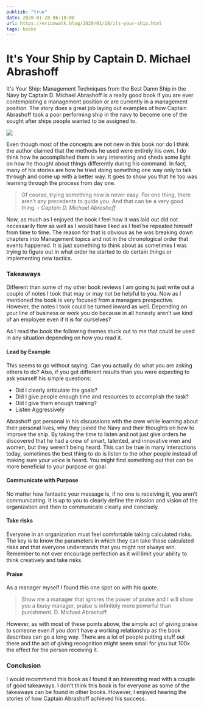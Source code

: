 ```yaml
---
publish: "true"
date: 2020-01-28 06:18:00
url: https://ericmwalk.blog/2020/01/28/its-your-ship.html
tags: books
---
```


# It's Your Ship by Captain D. Michael Abrashoff


It's Your Ship: Management Techniques from the Best Damn Ship in the Navy by Captain D. Michael Abrashoff is a really good book if you are ever contemplating a management position or are currently in a management position. The story does a great job laying out examples of how Captain Abrashoff took a poor performing ship in the navy to become one of the sought after ships people wanted to be assigned to.

[![](https://ericmwalk.blog/uploads/2021/3afb243583.jpg)](https://www.amazon.com/Its-Your-Ship-Management-Techniques-ebook/dp/B001HPW9R4/)

Even though most of the concepts are not new in this book nor do I think the author claimed that the methods he used were entirely his own. I do think how he accomplished them is very interesting and sheds some light on how he thought about things differently during his command. In fact, many of his stories are how he tried doing something one way only to talk through and come up with a better way. It goes to show you that he too was learning through the process from day one.

>Of course, trying something new is never easy. For one thing, there aren’t any precedents to guide you. And that can be a very good thing.
>*- Captain D. Michael Abrashoff*

Now, as much as I enjoyed the book I feel how it was laid out did not necessarily flow as well as I would have liked as I feel he repeated himself from time to time. The reason for that is obvious as he was breaking down chapters into Management topics and not in the chronological order that events happened. It is just something to think about as sometimes I was trying to figure out in what order he started to do certain things or implementing new tactics.

### Takeaways

Different than some of my other book reviews I am going to just write out a couple of notes I took that may or may not be helpful to you. Now as I mentioned the book is very focused from a managers prespective. However, the notes I took could be turned inward as well. Depending on your line of business or work you do because in all honesty aren’t we kind of an employee even if it is for ourselves?

As I read the book the following themes stuck out to me that could be used in any situation depending on how you read it.

#### Lead by Example
This seems to go without saying. Can you actually do what you are asking others to do? Also, if you got different results than you were expecting to ask yourself his simple questions:
* Did I clearly articulate the goals?
* Did I give people enough time and resources to accomplish the task?
* Did I give them enough training?
* Listen Aggressively

Abrashoff got personal in his discussions with the crew while learning about their personal lives, why they joined the Navy and their thoughts on how to improve the ship. By taking the time to listen and not just give orders he discovered that he had a crew of smart, talented, and innovative men and women, but they weren’t being heard. This can be true in many interactions today, sometimes the best thing to do is listen to the other people instead of making sure your voice is heard. You might find something out that can be more beneficial to your purpose or goal.

#### Communicate with Purpose
No matter how fantastic your message is, if no one is receiving it, you aren’t communicating. It is up to you to clearly define the mission and vision of the organization and then to communicate clearly and concisely.

#### Take risks
Everyone in an organization must feel comfortable taking calculated risks. The key is to know the parameters in which they can take those calculated risks and that everyone understands that you might not always win. Remember to not over encourage perfection as it will limit your ability to think creatively and take risks.

#### Praise
As a manager myself I found this one spot on with his quote.

> Show me a manager that ignores the power of praise and I will show you a lousy manager, praise is infinitely more powerful than punishment.
> D. Michael Abrashoff
 
However, as with most of these points above, the simple act of giving praise to someone even if you don’t have a working relationship as the book describes can go a long way. There are a lot of people putting stuff out there and the act of giving recognition might seem small for you but 100x the effect for the person receiving it.

### Conclusion
I would recommend this book as I found it an interesting read with a couple of good takeaways.  I don't think this book is for everyone as some of the takeaways can be found in other books. However, I enjoyed hearing the stories of how Captain Abrashoff achieved his success.
